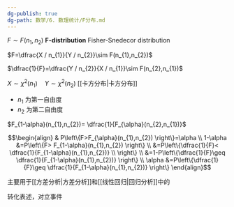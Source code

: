 ```yaml
---
dg-publish: true
dg-path: 数学/6. 数理统计/F分布.md
---
```

$F\sim F(n_{1},n_{2})$
**F-distribution**
Fisher-Snedecor distribution

$F=\dfrac{X / n_{1}}{Y / n_{2}}\sim F(n_{1},n_{2})$

$\dfrac{1}{F}=\dfrac{Y / n_{2}}{X / n_{1}}\sim F(n_{2},n_{1})$

$X\sim \chi^{2}(n_{1})\quad Y\sim \chi^{2}(n_{2})$     [[卡方分布\|卡方分布]]
- $n_{1}$ 为第一自由度
- $n_{2}$ 为第二自由度

$F_{1-\alpha}(n_{1},n_{2})= \dfrac{1}{F_{\alpha}(n_{2},n_{1})}$

$$\begin{align}
 & P\left\{F>F_{\alpha}(n_{1},n_{2}) \right\}=\alpha  \\
 1-\alpha &=P\left\{F> F_{1-\alpha}(n_{1},n_{2}) \right\} \\
 &=P\left\{\dfrac{1}{F}< \dfrac{1}{F_{1-\alpha}(n_{1},n_{2})} \\
 \right\} \\
&=1-P\left\{\dfrac{1}{F}\geq \dfrac{1}{F_{1-\alpha}(n_{1},n_{2})} \right\} \\
\alpha &=P\left\{\dfrac{1}{F}\geq \dfrac{1}{F_{1-\alpha}(n_{1},n_{2})} \right\}
\end{align}$$


主要用于[[方差分析\|方差分析]]和[[线性回归\|回归分析]]中的

转化表述，对立事件





